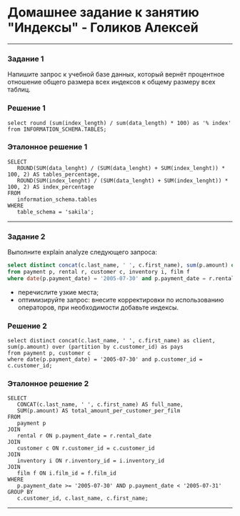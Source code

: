 # Домашнее задание к занятию "Индексы" - Голиков Алексей

---

### Задание 1

Напишите запрос к учебной базе данных, который вернёт процентное отношение общего размера всех индексов к общему размеру всех таблиц.

### Решение 1

```
select round (sum(index_length) / sum(data_length) * 100) as '% index'
from INFORMATION_SCHEMA.TABLES;
```

### Эталонное решение 1
```
SELECT
   ROUND(SUM(data_lenght) / (SUM(data_lenght) + SUM(index_lenght)) * 100, 2) AS tables_percentage,
   ROUND(SUM(index_lenght) / (SUM(data_lenght) + SUM(index_lenght)) * 100, 2) AS index_percentage
FROM
   information_schema.tables
WHERE
   table_schema = 'sakila';
```


---

### Задание 2

Выполните explain analyze следующего запроса:
```sql
select distinct concat(c.last_name, ' ', c.first_name), sum(p.amount) over (partition by c.customer_id, f.title)
from payment p, rental r, customer c, inventory i, film f
where date(p.payment_date) = '2005-07-30' and p.payment_date = r.rental_date and r.customer_id = c.customer_id and i.inventory_id = r.inventory_id
```
- перечислите узкие места;
- оптимизируйте запрос: внесите корректировки по использованию операторов, при необходимости добавьте индексы.

### Решение 2

```
select distinct concat(c.last_name, ' ', c.first_name) as client, sum(p.amount) over (partition by c.customer_id) as pays
from payment p, customer c
where date(p.payment_date) = '2005-07-30' and p.customer_id = c.customer_id;
```

### Эталонное решение 2
```
SELECT
   CONCAT(c.last_name, ' ', c.first_name) AS full_name,
   SUM(p.amount) AS total_amount_per_customer_per_film
FROM
   payment p
JOIN
   rental r ON p.payment_date = r.rental_date
JOIN
   customer c ON r.customer_id = c.customer_id
JOIN
   inventory i ON r.inventory_id = i.inventory_id
JOIN
   film f ON i.film_id = f.film_id
WHERE
   p.payment_date >= '2005-07-30' AND p.payment_date < '2005-07-31'
GROUP BY
   c.customer_id, c.last_name, c.first_name;
```
---
